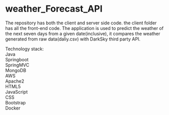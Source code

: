 # weather_Forecast_API

The repository has both the client and server side code. the client folder has all the front-end code.
The application is used to predict the weather of the next seven days from a given date(inclusive), it compares the weather generated from raw data(daliy.csv) with DarkSky third party API.

Technology stack:  
Java  
Springboot  
SpringMVC  
MongoDB  
AWS  
Apache2  
HTML5  
JavaScript  
CSS  
Bootstrap  
Docker  

